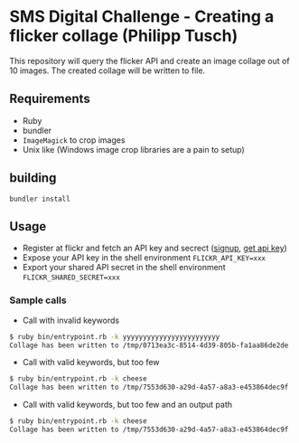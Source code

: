 # SMS Digital Challenge - Creating a flicker collage (Philipp Tusch)

This repository will query the flicker API and create an image collage out of 10 images.
The created collage will be written to file.

## Requirements
* Ruby
* bundler
* `ImageMagick` to crop images
* Unix like (Windows image crop libraries are a pain to setup)

## building
`bundler install`

## Usage
* Register at flickr and fetch an API key and secrect ([signup](https://identity.flickr.com/sign-up), [get api key](https://www.flickr.com/services/apps/create/apply/))
* Expose your API key in the shell environment `FLICKR_API_KEY=xxx`
* Export your shared API secret in the shell environment `FLICKR_SHARED_SECRET=xxx`

### Sample calls
* Call with invalid keywords
```bash
$ ruby bin/entrypoint.rb -k yyyyyyyyyyyyyyyyyyyyyyyy
Collage has been written to /tmp/0713ea3c-8514-4d39-805b-fa1aa86de2de
```

* Call with valid keywords, but too few
```bash
$ ruby bin/entrypoint.rb -k cheese
Collage has been written to /tmp/7553d630-a29d-4a57-a8a3-e453864dec9f
```

* Call with valid keywords, but too few and an output path
```bash
$ ruby bin/entrypoint.rb -k cheese
Collage has been written to /tmp/7553d630-a29d-4a57-a8a3-e453864dec9f
```
